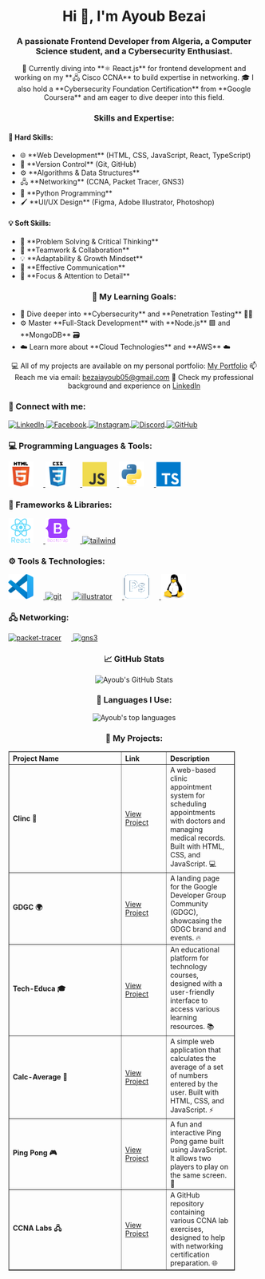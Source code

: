 <h1 align="center">Hi 👋, I'm Ayoub Bezai</h1>
<h3 align="center">A passionate Frontend Developer from Algeria, a Computer Science student, and a Cybersecurity Enthusiast.</h3>

<p align="center">
  🚀 Currently diving into **⚛️ React.js** for frontend development and working on my **🖧 Cisco CCNA** to build expertise in networking.  
  🎓 I also hold a **Cybersecurity Foundation Certification** from **Google Coursera** and am eager to dive deeper into this field.
</p>

<h3 align="center">Skills and Expertise:</h3>

<h4 align="left">🔧 Hard Skills:</h4>
<ul>
  <li>🌐 **Web Development** (HTML, CSS, JavaScript, React, TypeScript)</li>
  <li>🔧 **Version Control** (Git, GitHub)</li>
  <li>⚙️ **Algorithms & Data Structures**</li>
  <li>🖧 **Networking** (CCNA, Packet Tracer, GNS3)</li>
  <li>🐍 **Python Programming**</li>
  <li>🖌️ **UI/UX Design** (Figma, Adobe Illustrator, Photoshop)</li>
</ul>

<h4 align="left">💡 Soft Skills:</h4>
<ul>
  <li>🧠 **Problem Solving & Critical Thinking**</li>
  <li>🤝 **Teamwork & Collaboration**</li>
  <li>💡 **Adaptability & Growth Mindset**</li>
  <li>📢 **Effective Communication**</li>
  <li>🎯 **Focus & Attention to Detail**</li>
</ul>

<h3 align="center">🎯 My Learning Goals:</h3>
<ul>
  <li>🔐 Dive deeper into **Cybersecurity** and **Penetration Testing** 🕵️‍♂️</li>
  <li>⚙️ Master **Full-Stack Development** with **Node.js** 🟩 and **MongoDB** 🗃️</li>
  <li>☁️ Learn more about **Cloud Technologies** and **AWS** ☁️</li>
</ul>

<p align="center">
  💻 All of my projects are available on my personal portfolio: <a href="https://ayoubbb1235.github.io/portfolio/" target="_blank">My Portfolio</a>  
  📫 Reach me via email: <a href="mailto:bezaiayoub05@gmail.com">bezaiayoub05@gmail.com</a>  
  📄 Check my professional background and experience on <a href="https://www.linkedin.com/in/ayoub-bezai-b55315288/" target="_blank">LinkedIn</a>
</p>

<h3 align="left">📱 Connect with me:</h3>
<p align="left">
  <a href="https://www.linkedin.com/in/ayoub-bezai-b55315288/" target="blank">
    <img align="center" src="https://raw.githubusercontent.com/rahuldkjain/github-profile-readme-generator/master/src/images/icons/Social/linked-in-alt.svg" alt="LinkedIn" height="30" width="40" />
  </a>
  <a href="https://www.facebook.com/profile.php?id=61553499324461&locale=fr_fr" target="blank">
    <img align="center" src="https://raw.githubusercontent.com/rahuldkjain/github-profile-readme-generator/master/src/images/icons/Social/facebook.svg" alt="Facebook" height="30" width="40" />
  </a>
  <a href="https://www.instagram.com/ayoubbezai/" target="blank">
    <img align="center" src="https://raw.githubusercontent.com/rahuldkjain/github-profile-readme-generator/master/src/images/icons/Social/instagram.svg" alt="Instagram" height="30" width="40" />
  </a>
  <a href="https://discord.gg/861057171768344606" target="blank">
    <img align="center" src="https://raw.githubusercontent.com/rahuldkjain/github-profile-readme-generator/master/src/images/icons/Social/discord.svg" alt="Discord" height="30" width="40" />
  </a>
  <a href="https://github.com/ayoubbb1235" target="blank">
    <img align="center" src="https://raw.githubusercontent.com/rahuldkjain/github-profile-readme-generator/master/src/images/icons/Social/github.svg" alt="GitHub" height="30" width="40" />
  </a>
</p>

<h3 align="left">💻 Programming Languages & Tools:</h3>
<p align="left">
  <a href="https://developer.mozilla.org/en-US/docs/Web/HTML" target="_blank" rel="noreferrer">
    <img src="https://raw.githubusercontent.com/devicons/devicon/master/icons/html5/html5-original-wordmark.svg" alt="html5" width="50" height="50" style="margin-right: 20px"/>
  </a>
  <a href="https://www.w3schools.com/css/" target="_blank" rel="noreferrer">
    <img src="https://raw.githubusercontent.com/devicons/devicon/master/icons/css3/css3-original-wordmark.svg" alt="css3" width="50" height="50" style="margin-right: 20px"/>
  </a>
  <a href="https://developer.mozilla.org/en-US/docs/Web/JavaScript" target="_blank" rel="noreferrer">
    <img src="https://raw.githubusercontent.com/devicons/devicon/master/icons/javascript/javascript-original.svg" alt="javascript" width="50" height="50" style="margin-right: 20px"/>
  </a>
  <a href="https://www.python.org" target="_blank" rel="noreferrer">
    <img src="https://raw.githubusercontent.com/devicons/devicon/master/icons/python/python-original.svg" alt="python" width="50" height="50" style="margin-right: 20px"/>
  </a>
  <a href="https://www.typescriptlang.org/" target="_blank" rel="noreferrer">
    <img src="https://raw.githubusercontent.com/devicons/devicon/master/icons/typescript/typescript-original.svg" alt="typescript" width="50" height="50" style="margin-right: 20px"/>
  </a>
</p>

<h3 align="left">🔧 Frameworks & Libraries:</h3>
<p align="left">
  <a href="https://reactjs.org/" target="_blank" rel="noreferrer">
    <img src="https://raw.githubusercontent.com/devicons/devicon/master/icons/react/react-original-wordmark.svg" alt="react" width="50" height="50" style="margin-right: 20px"/>
  </a>
  <a href="https://getbootstrap.com/" target="_blank" rel="noreferrer">
    <img src="https://raw.githubusercontent.com/devicons/devicon/master/icons/bootstrap/bootstrap-plain-wordmark.svg" alt="bootstrap" width="50" height="50" style="margin-right: 20px; filter: brightness(1.4); color: purple;"/>
  </a>
  <a href="https://tailwindcss.com/" target="_blank" rel="noreferrer">
    <img src="https://www.vectorlogo.zone/logos/tailwindcss/tailwindcss-icon.svg" alt="tailwind" width="50" height="50" style="margin-right: 20px"/>
  </a>
</p>

<h3 align="left">⚙️ Tools & Technologies:</h3>
<p align="left">
  <a href="https://code.visualstudio.com/" target="_blank" rel="noreferrer">
    <img src="https://raw.githubusercontent.com/devicons/devicon/master/icons/vscode/vscode-original.svg" alt="vs code" width="50" height="50" style="margin-right: 20px"/>
  </a>
  <a href="https://git-scm.com/" target="_blank" rel="noreferrer">
    <img src="https://www.vectorlogo.zone/logos/git-scm/git-scm-icon.svg" alt="git" width="50" height="50" style="margin-right: 20px"/>
  </a>
  <a href="https://www.adobe.com/in/products/illustrator.html" target="_blank" rel="noreferrer">
    <img src="https://www.vectorlogo.zone/logos/adobe_illustrator/adobe_illustrator-icon.svg" alt="illustrator" width="50" height="50" style="margin-right: 20px"/>
  </a>
  <a href="https://www.photoshop.com/en" target="_blank" rel="noreferrer">
    <img src="https://raw.githubusercontent.com/devicons/devicon/master/icons/photoshop/photoshop-line.svg" alt="photoshop" width="50" height="50" style="margin-right: 20px; filter: brightness(1.5); color: purple;"/>
  </a>
  <a href="https://www.linux.org/" target="_blank" rel="noreferrer">
    <img src="https://raw.githubusercontent.com/devicons/devicon/master/icons/linux/linux-original.svg" alt="linux" width="50" height="50" style="margin-right: 20px"/>
  </a>
</p>

<h3 align="left">🖧 Networking:</h3>
<p align="left">
  <a href="https://www.netacad.com/courses/packet-tracer" target="_blank" rel="noreferrer">
    <img src="https://www.vectorlogo.zone/logos/cisco/cisco-icon.svg" alt="packet-tracer" width="50" height="50" style="margin-right: 20px"/>
  </a>
  <a href="https://www.gns3.com/" target="_blank" rel="noreferrer">
    <img src="https://www.vectorlogo.zone/logos/gns3/gns3-icon.svg" alt="gns3" width="50" height="50" style="margin-right: 20px"/>
  </a>
</p>

<h3 align="center">📈 GitHub Stats</h3>
<p align="center">
  <img height="190em" src="https://github-readme-stats.vercel.app/api?username=AYOUBBB123&show_icons=true&hide_border=true&hide=prs&theme=radical" alt="Ayoub's GitHub Stats"/>
</p>

<h3 align="center">📝 Languages I Use:</h3>
<p align="center">
  <img height="180em" src="https://github-readme-stats.vercel.app/api/top-langs/?username=AYOUBBB123&langs_count=10&exclude_html_css=true&layout=compact&theme=radical&cache_seconds=1" alt="Ayoub's top languages"/>
</p>

<h3 align="center">🚀 My Projects:</h3>

<table align="center" border="1" cellpadding="10" cellspacing="0" style="border-collapse: collapse; width: 90%; text-align: left;">
  <tr>
    <th style="width: 50%;">Project Name</th>
    <th style="width: 20%;">Link</th>
    <th style="width: 30%;">Description</th>
  </tr>
  <tr>
    <td><strong>Clinc 🏥</strong></td>
    <td><a href="https://ayoubbb1235.github.io/clinc/" target="_blank">View Project</a></td>
    <td>A web-based clinic appointment system for scheduling appointments with doctors and managing medical records. Built with HTML, CSS, and JavaScript. 💻</td>
  </tr>
  <tr>
    <td><strong>GDGC 🌍</strong></td>
    <td><a href="https://ayoubbb123.github.io/gdgc/" target="_blank">View Project</a></td>
    <td>A landing page for the Google Developer Group Community (GDGC), showcasing the GDGC brand and events. 🔥</td>
  </tr>
  <tr>
    <td><strong>Tech-Educa 🎓</strong></td>
    <td><a href="https://ayoubbb123.github.io/Tech-Educa/index.html" target="_blank">View Project</a></td>
    <td>An educational platform for technology courses, designed with a user-friendly interface to access various learning resources. 📚</td>
  </tr>
  <tr>
    <td><strong>Calc-Average 🔢</strong></td>
    <td><a href="https://ayoubbb123.github.io/calc-avrage/" target="_blank">View Project</a></td>
    <td>A simple web application that calculates the average of a set of numbers entered by the user. Built with HTML, CSS, and JavaScript. ⚡</td>
  </tr>
  <tr>
    <td><strong>Ping Pong 🎮</strong></td>
    <td><a href="https://ayoubbb123.github.io/ping-pong/" target="_blank">View Project</a></td>
    <td>A fun and interactive Ping Pong game built using JavaScript. It allows two players to play on the same screen. 🏓</td>
  </tr>
  <tr>
    <td><strong>CCNA Labs 🖧</strong></td>
    <td><a href="https://github.com/AYOUBBB123/CCNA-labs" target="_blank">View Project</a></td>
    <td>A GitHub repository containing various CCNA lab exercises, designed to help with networking certification preparation. 🌐</td>
  </tr>
</table>
